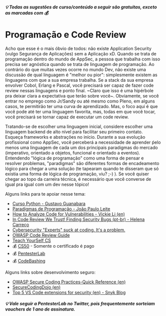 ##### 💡 Todas as sugestões de curso/conteúdo a seguir são gratuitas, exceto as marcadas com 💰

# Programação e Code Review
Acho que esse é o mais óbvio de todos: não existe Application Security (vulgo Segurança de Aplicações) sem a Aplicação xD. Quando se trata de programação dentro do mundo de AppSec, a pessoa que trabalha com isso precisa ser agnóstica quando se trata de linguagem de programação. Ao contrário do que muitas vezes ocorre no mundo Dev, não existe uma discussão de qual linguagem é "melhor ou pior": simplesmente existem as linguagens com que a sua empresa trabalha. Se a stack da sua empresa envolver Cobol, Erlang e Pascal, você precisará ser capaz de fazer code review nessas linguagens e ponto final. ~Claro que isso é uma hipérbole pra deixar clara a expectativa que terão sobre você~. Obviamente, se você entrar no emprego como Jr/Sandy ou até mesmo como Pleno, em alguns casos, te permitirão ter uma curva de aprendizado. Mas, o foco aqui é que você pode até ter uma linguagem favorita, mas, todas em que você tocar, você precisará se tornar capaz de executar um code review.

Tratando-se de escolher uma linguagem inicial, considere escolher uma linguagem backend de alto nível para facilitar seu primeiro contato. Esqueça frameworks e abstrações no início. Durante a sua evolução profissional como AppSec, você perceberá a necessidade de aprender ṕelo menos uma linguagem de cada um dos principais paradigmas do mercado (imperativo, orientado a objetos, funcional e orientado a eventos). Entendendo "lógica de programação" como uma forma de pensar e resolver problemas, "paradigmas" são diferentes formas de encadeamento lógico para chegar a uma solução (te tapearam quando te disseram que só existia uma forma de lógica de programação, viu? ;-) ). Se você quiser chegar ao topo da carreira técnica, é necessário que você converse de igual pra igual com um dev nesse tópico!

Alguns links para te apoiar nesse tema:
- [Curso Python - Gustavo Guanabara](https://www.youtube.com/watch?v=S9uPNppGsGo&list=PLHz_AreHm4dlKP6QQCekuIPky1CiwmdI6&index=1)
- [Paradigmas de Programação - João Paulo Leite](https://www.youtube.com/playlist?list=PLsri1g4fxrjuf6UCYHqCmqsfXR4gofAFH)
- [How to Analyze Code for Vulnerabilities - Vickie Li (en)](https://www.youtube.com/watch?v=A8CNysN-lOM)
- [In Code Review We Trust! Finding Security Bugs (pt-br) - Helena Carreço](https://www.youtube.com/watch?v=gewNYKjYybA&t=5586s)
- [Cybersecurity "Experts" suck at coding. It's a problem.](https://www.youtube.com/watch?v=bJk_NThPbyE)
- [OWASP Code Review Guide](https://owasp.org/www-project-code-review-guide/)
- [Teach YourSelf CS](https://teachyourselfcs.com/)
- 💰 [CS50](https://www.harvardonline.harvard.edu/course/cs50-introduction-computer-science) - Somente o certificado é pago
- 💰 [PentesterLab](https://pentesterlab.com/)
- 💰 [CodeBashing](https://www.codebashing.com/)

Alguns links sobre desenvolvimento seguro:
- [OWASP Secure Coding Practices-Quick Reference (en)](https://owasp.org/www-project-secure-coding-practices-quick-reference-guide/)
- [SecureCodingDojo (en)](https://owasp.org/SecureCodingDojo/)
- [Top 5 VS Code extensions for security (en) - Snyk Blog](https://snyk.io/pt-BR/blog/top-5-vs-code-extensions-security/)
##### 💡 Vale seguir a PentesterLab no Twitter, pois frequentemente sorteiam vouchers de 1 ano de assinatura.
